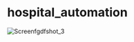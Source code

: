 # hospital_automation

![Screenfgdfshot_3](https://user-images.githubusercontent.com/39379330/90281848-020af080-de76-11ea-966a-8b05cd0ec951.jpg)
